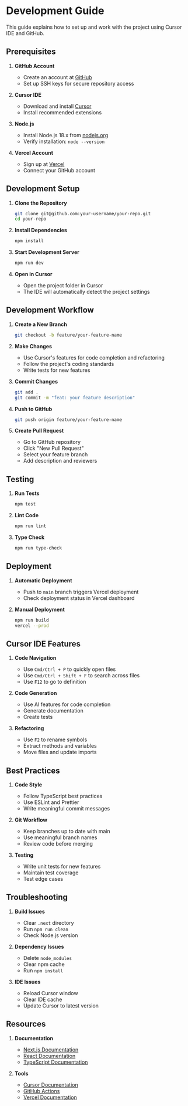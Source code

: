 # Development Guide

This guide explains how to set up and work with the project using Cursor IDE and GitHub.

## Prerequisites

1. **GitHub Account**
   - Create an account at [GitHub](https://github.com)
   - Set up SSH keys for secure repository access

2. **Cursor IDE**
   - Download and install [Cursor](https://cursor.sh)
   - Install recommended extensions

3. **Node.js**
   - Install Node.js 18.x from [nodejs.org](https://nodejs.org)
   - Verify installation: `node --version`

4. **Vercel Account**
   - Sign up at [Vercel](https://vercel.com)
   - Connect your GitHub account

## Development Setup

1. **Clone the Repository**
   ```bash
   git clone git@github.com:your-username/your-repo.git
   cd your-repo
   ```

2. **Install Dependencies**
   ```bash
   npm install
   ```

3. **Start Development Server**
   ```bash
   npm run dev
   ```

4. **Open in Cursor**
   - Open the project folder in Cursor
   - The IDE will automatically detect the project settings

## Development Workflow

1. **Create a New Branch**
   ```bash
   git checkout -b feature/your-feature-name
   ```

2. **Make Changes**
   - Use Cursor's features for code completion and refactoring
   - Follow the project's coding standards
   - Write tests for new features

3. **Commit Changes**
   ```bash
   git add .
   git commit -m "feat: your feature description"
   ```

4. **Push to GitHub**
   ```bash
   git push origin feature/your-feature-name
   ```

5. **Create Pull Request**
   - Go to GitHub repository
   - Click "New Pull Request"
   - Select your feature branch
   - Add description and reviewers

## Testing

1. **Run Tests**
   ```bash
   npm test
   ```

2. **Lint Code**
   ```bash
   npm run lint
   ```

3. **Type Check**
   ```bash
   npm run type-check
   ```

## Deployment

1. **Automatic Deployment**
   - Push to `main` branch triggers Vercel deployment
   - Check deployment status in Vercel dashboard

2. **Manual Deployment**
   ```bash
   npm run build
   vercel --prod
   ```

## Cursor IDE Features

1. **Code Navigation**
   - Use `Cmd/Ctrl + P` to quickly open files
   - Use `Cmd/Ctrl + Shift + F` to search across files
   - Use `F12` to go to definition

2. **Code Generation**
   - Use AI features for code completion
   - Generate documentation
   - Create tests

3. **Refactoring**
   - Use `F2` to rename symbols
   - Extract methods and variables
   - Move files and update imports

## Best Practices

1. **Code Style**
   - Follow TypeScript best practices
   - Use ESLint and Prettier
   - Write meaningful commit messages

2. **Git Workflow**
   - Keep branches up to date with main
   - Use meaningful branch names
   - Review code before merging

3. **Testing**
   - Write unit tests for new features
   - Maintain test coverage
   - Test edge cases

## Troubleshooting

1. **Build Issues**
   - Clear `.next` directory
   - Run `npm run clean`
   - Check Node.js version

2. **Dependency Issues**
   - Delete `node_modules`
   - Clear npm cache
   - Run `npm install`

3. **IDE Issues**
   - Reload Cursor window
   - Clear IDE cache
   - Update Cursor to latest version

## Resources

1. **Documentation**
   - [Next.js Documentation](https://nextjs.org/docs)
   - [React Documentation](https://reactjs.org/docs)
   - [TypeScript Documentation](https://www.typescriptlang.org/docs)

2. **Tools**
   - [Cursor Documentation](https://cursor.sh/docs)
   - [GitHub Actions](https://docs.github.com/en/actions)
   - [Vercel Documentation](https://vercel.com/docs) 